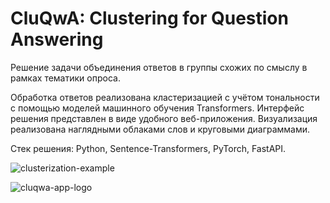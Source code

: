 # CluQwA: Clustering for Question Answering


Решение задачи объединения ответов в группы схожих по смыслу в рамках тематики опроса.

Обработка ответов реализована кластеризацией c учётом тональности с помощью моделей машинного обучения Transformers. Интерфейс решения представлен в виде удобного веб-приложения. Визуализация реализована наглядными облаками слов и круговыми диаграммами.


Стек решения: Python, Sentence-Transformers, PyTorch, FastAPI.

![clusterization-example](https://github.com/mathewpolonsky/CluQwA/assets/86847688/fd0742b1-c574-4242-8129-01526c554c8e)

![cluqwa-app-logo](https://github.com/mathewpolonsky/CluQwA/assets/86847688/40edcb85-c995-48aa-b3c3-31613d07edd7)
